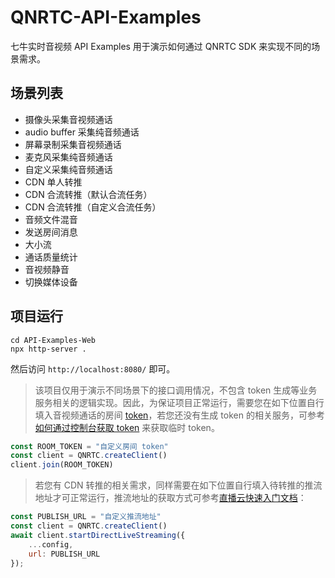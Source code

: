 # QNRTC-API-Examples

七牛实时音视频 API Examples 用于演示如何通过 QNRTC SDK 来实现不同的场景需求。

## 场景列表

- 摄像头采集音视频通话
- audio buffer 采集纯音频通话
- 屏幕录制采集音视频通话
- 麦克风采集纯音频通话
- 自定义采集纯音频通话
- CDN 单人转推 
- CDN 合流转推（默认合流任务）
- CDN 合流转推（自定义合流任务）
- 音频文件混音
- 发送房间消息
- 大小流
- 通话质量统计
- 音视频静音
- 切换媒体设备

## 项目运行

```
cd API-Examples-Web
npx http-server .
```

然后访问 `http://localhost:8080/` 即可。


> 该项目仅用于演示不同场景下的接口调用情况，不包含 token 生成等业务服务相关的逻辑实现。因此，为保证项目正常运行，需要您在如下位置自行填入音视频通话的房间 [token](https://developer.qiniu.com/rtc/9909/the-rtc-basic-concept#4)，若您还没有生成 token 的相关服务，可参考[如何通过控制台获取 token](https://developer.qiniu.com/rtc/9858/applist#4) 来获取临时 token。

```javascript
const ROOM_TOKEN = "自定义房间 token"
const client = QNRTC.createClient()
client.join(ROOM_TOKEN)
```

> 若您有 CDN 转推的相关需求，同样需要在如下位置自行填入待转推的推流地址才可正常运行，推流地址的获取方式可参考[直播云快速入门文档](https://developer.qiniu.com/pili/1221/the-console-quick-start)：

```javascript
const PUBLISH_URL = "自定义推流地址"
const client = QNRTC.createClient()
await client.startDirectLiveStreaming({
    ...config,
    url: PUBLISH_URL
});
```